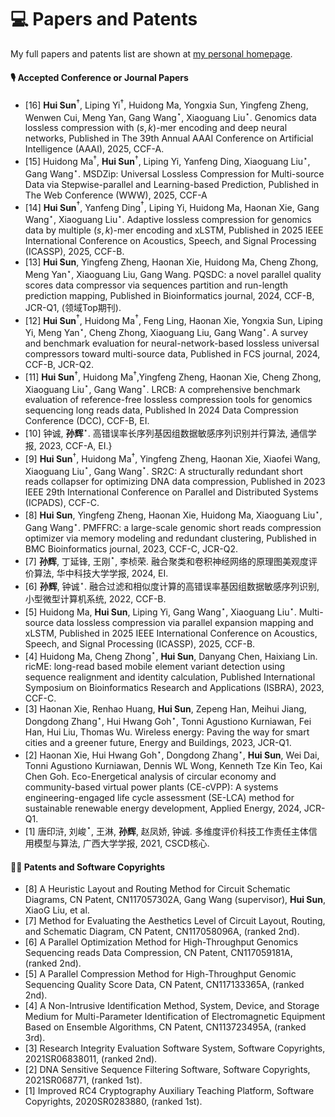 
# 💻 Papers and Patents

My full papers and patents list are shown at [my personal homepage](https://fahaihi.github.io).

#### 🎙 Accepted Conference or Journal Papers
- [16] **Hui Sun**$^\dagger$, Liping Yi$^\dagger$, Huidong Ma, Yongxia Sun, Yingfeng Zheng, Wenwen Cui, Meng Yan, Gang Wang$^{\star}$, Xiaoguang Liu$^{\star}$. Genomics data lossless compression with $(s,k)$-mer encoding and deep neural networks, Published in The 39th Annual AAAI Conference on Artificial Intelligence (AAAI), 2025, CCF-A.
- [15] Huidong Ma$^\dagger$, **Hui Sun**$^\dagger$, Liping Yi, Yanfeng Ding, Xiaoguang Liu$^{\star}$, Gang Wang$^{\star}$. MSDZip: Universal Lossless Compression for Multi-source Data via Stepwise-parallel and Learning-based Prediction, Published in The Web Conference (WWW), 2025, CCF-A
- [14] **Hui Sun**$^\dagger$, Yanfeng Ding$^\dagger$, Liping Yi, Huidong Ma, Haonan Xie, Gang Wang$^{\star}$, Xiaoguang Liu$^{\star}$. Adaptive lossless compression for genomics data by multiple ($s, k$)-mer encoding and xLSTM, Published in 2025 IEEE International Conference on Acoustics, Speech, and Signal Processing (ICASSP), 2025, CCF-B.
- [13] **Hui Sun**, Yingfeng Zheng, Haonan Xie, Huidong Ma, Cheng Zhong, Meng Yan$^{\star}$, Xiaoguang Liu, Gang Wang. PQSDC: a novel parallel quality scores data compressor via sequences partition and run-length prediction mapping, Published in Bioinformatics journal, 2024, CCF-B, JCR-Q1, (领域Top期刊).
- [12] **Hui Sun**$^\dagger$, Huidong Ma$^\dagger$, Feng Ling, Haonan Xie, Yongxia Sun, Liping Yi, Meng Yan$^{\star}$, Cheng Zhong, Xiaoguang Liu, Gang Wang$^{\star}$. A survey and benchmark evaluation for neural-network-based lossless universal compressors toward multi-source data, Published in FCS journal, 2024, CCF-B, JCR-Q2.
- [11] **Hui Sun**$^\dagger$, Huidong Ma$^\dagger$,Yingfeng Zheng, Haonan Xie, Cheng Zhong, Xiaoguang Liu$^{\star}$, Gang Wang$^{\star}$. LRCB: A comprehensive benchmark evaluation of reference-free lossless compression tools for genomics sequencing long reads data, Published In 2024 Data Compression Conference (DCC), CCF-B, EI.
- [10] 钟诚, **孙辉**$^{\star}$. 高错误率长序列基因组数据敏感序列识别并行算法, 通信学报, 2023, CCF-A, EI.}
- [9] **Hui Sun**$^\dagger$, Huidong Ma$^\dagger$, Yingfeng Zheng, Haonan Xie, Xiaofei Wang, Xiaoguang Liu$^{\star}$, Gang Wang$^{\star}$. SR2C: A structurally redundant short reads collapser for optimizing DNA data compression, Published in 2023 IEEE 29th International Conference on Parallel and Distributed Systems (ICPADS), CCF-C.
- [8] **Hui Sun**, Yingfeng Zheng, Haonan Xie, Huidong Ma, Xiaoguang Liu$^{\star}$, Gang Wang$^{\star}$. PMFFRC: a large-scale genomic short reads compression optimizer via memory modeling and redundant clustering, Published in BMC Bioinformatics journal, 2023, CCF-C, JCR-Q2.
- [7]  **孙辉**, 丁延锋, 王刚$^{\star}$, 李桢荣. 融合聚类和卷积神经网络的原理图美观度评价算法, 华中科技大学学报, 2024, EI.
- [6] **孙辉**, 钟诚$^{\star}$. 融合过滤和相似度计算的高错误率基因组数据敏感序列识别, 小型微型计算机系统, 2022, CCF-B.
- [5] Huidong Ma, **Hui Sun**, Liping Yi, Gang Wang$^{\star}$, Xiaoguang Liu$^{\star}$. Multi-source data lossless compression via parallel expansion mapping and xLSTM, Published in 2025 IEEE International Conference on Acoustics, Speech, and Signal Processing (ICASSP), 2025, CCF-B.
- [4] Huidong Ma, Cheng Zhong$^{\star}$, **Hui Sun**, Danyang Chen, Haixiang Lin. ricME: long-read based mobile element variant detection using sequence realignment and identity calculation, Published International Symposium on Bioinformatics Research and Applications (ISBRA), 2023, CCF-C.
- [3] Haonan Xie, Renhao Huang, **Hui Sun**, Zepeng Han, Meihui Jiang, Dongdong Zhang$^{\star}$, Hui Hwang Goh$^{\star}$, Tonni Agustiono Kurniawan, Fei Han, Hui Liu, Thomas Wu. Wireless energy: Paving the way for smart cities and a greener future, Energy and Buildings, 2023, JCR-Q1.
- [2] Haonan Xie, Hui Hwang Goh$^{\star}$, Dongdong Zhang$^{\star}$, **Hui Sun**, Wei Dai, Tonni Agustiono Kurniawan, Dennis WL Wong, Kenneth Tze Kin Teo, Kai Chen Goh. Eco-Energetical analysis of circular economy and community-based virtual power plants (CE-cVPP): A systems engineering-engaged life cycle assessment (SE-LCA) method for sustainable renewable energy development, Applied Energy, 2024, JCR-Q1.
- [1] 唐印浒, 刘峻$^{\star}$, 王淋, **孙辉**, 赵凤娇, 钟诚. 多维度评价科技工作责任主体信用模型与算法, 广西大学学报, 2021, CSCD核心.


#### 🧑‍🎨 Patents and Software Copyrights
- [8] A Heuristic Layout and Routing Method for Circuit Schematic Diagrams, CN Patent, CN117057302A, Gang Wang (supervisor), **Hui Sun**, XiaoG Liu, et al. 
- [7] Method for Evaluating the Aesthetics Level of Circuit Layout, Routing, and Schematic Diagram, CN Patent, CN117058096A, (ranked 2nd). 
- [6] A Parallel Optimization Method for High-Throughput Genomics Sequencing reads Data Compression, CN Patent, CN117059181A, (ranked 2nd). 
- [5] A Parallel Compression Method for High-Throughput Genomic Sequencing Quality Score Data, CN Patent, CN117133365A, (ranked 2nd). 
- [4] A Non-Intrusive Identification Method, System, Device, and Storage Medium for Multi-Parameter Identification of Electromagnetic Equipment Based on Ensemble Algorithms, CN Patent, CN113723495A, (ranked 3rd). 
- [3] Research Integrity Evaluation Software System, Software Copyrights, 2021SR06838011, (ranked 2nd).
- [2] DNA Sensitive Sequence Filtering Software, Software Copyrights, 2021SR068771, (ranked 1st).
- [1] Improved RC4 Cryptography Auxiliary Teaching Platform, Software Copyrights, 2020SR0283880, (ranked 1st).